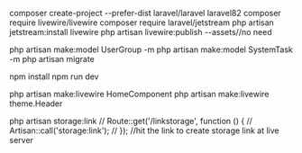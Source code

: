 composer create-project --prefer-dist laravel/laravel laravel82
composer require livewire/livewire
composer require laravel/jetstream
php artisan jetstream:install livewire
php artisan livewire:publish --assets//no need

php artisan make:model UserGroup -m
php artisan make:model SystemTask -m
php artisan migrate

npm install
npm run dev

php artisan make:livewire HomeComponent
php artisan make:livewire theme.Header

php artisan storage:link
// Route::get('/linkstorage', function () {
//     Artisan::call('storage:link');
// });
//hit the link to create storage link at live server